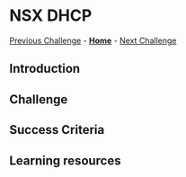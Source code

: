 # NSX DHCP
[Previous Challenge](./09-HCX-Service-Mesh.md) - **[Home](../Readme.md)** - [Next Challenge](./11-AVS-Migrate-VM.md)

## Introduction

## Challenge 

## Success Criteria

## Learning resources